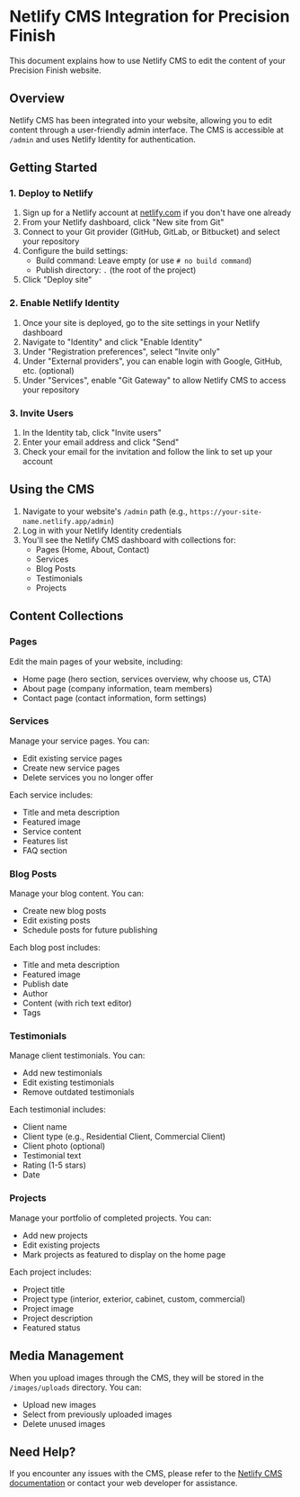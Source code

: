 # Netlify CMS Integration for Precision Finish

This document explains how to use Netlify CMS to edit the content of your Precision Finish website.

## Overview

Netlify CMS has been integrated into your website, allowing you to edit content through a user-friendly admin interface. The CMS is accessible at `/admin` and uses Netlify Identity for authentication.

## Getting Started

### 1. Deploy to Netlify

1. Sign up for a Netlify account at [netlify.com](https://www.netlify.com/) if you don't have one already
2. From your Netlify dashboard, click "New site from Git"
3. Connect to your Git provider (GitHub, GitLab, or Bitbucket) and select your repository
4. Configure the build settings:
   - Build command: Leave empty (or use `# no build command`)
   - Publish directory: `.` (the root of the project)
5. Click "Deploy site"

### 2. Enable Netlify Identity

1. Once your site is deployed, go to the site settings in your Netlify dashboard
2. Navigate to "Identity" and click "Enable Identity"
3. Under "Registration preferences", select "Invite only"
4. Under "External providers", you can enable login with Google, GitHub, etc. (optional)
5. Under "Services", enable "Git Gateway" to allow Netlify CMS to access your repository

### 3. Invite Users

1. In the Identity tab, click "Invite users"
2. Enter your email address and click "Send"
3. Check your email for the invitation and follow the link to set up your account

## Using the CMS

1. Navigate to your website's `/admin` path (e.g., `https://your-site-name.netlify.app/admin`)
2. Log in with your Netlify Identity credentials
3. You'll see the Netlify CMS dashboard with collections for:
   - Pages (Home, About, Contact)
   - Services
   - Blog Posts
   - Testimonials
   - Projects

## Content Collections

### Pages

Edit the main pages of your website, including:
- Home page (hero section, services overview, why choose us, CTA)
- About page (company information, team members)
- Contact page (contact information, form settings)

### Services

Manage your service pages. You can:
- Edit existing service pages
- Create new service pages
- Delete services you no longer offer

Each service includes:
- Title and meta description
- Featured image
- Service content
- Features list
- FAQ section

### Blog Posts

Manage your blog content. You can:
- Create new blog posts
- Edit existing posts
- Schedule posts for future publishing

Each blog post includes:
- Title and meta description
- Featured image
- Publish date
- Author
- Content (with rich text editor)
- Tags

### Testimonials

Manage client testimonials. You can:
- Add new testimonials
- Edit existing testimonials
- Remove outdated testimonials

Each testimonial includes:
- Client name
- Client type (e.g., Residential Client, Commercial Client)
- Client photo (optional)
- Testimonial text
- Rating (1-5 stars)
- Date

### Projects

Manage your portfolio of completed projects. You can:
- Add new projects
- Edit existing projects
- Mark projects as featured to display on the home page

Each project includes:
- Project title
- Project type (interior, exterior, cabinet, custom, commercial)
- Project image
- Project description
- Featured status

## Media Management

When you upload images through the CMS, they will be stored in the `/images/uploads` directory. You can:
- Upload new images
- Select from previously uploaded images
- Delete unused images

## Need Help?

If you encounter any issues with the CMS, please refer to the [Netlify CMS documentation](https://www.netlifycms.org/docs/intro/) or contact your web developer for assistance.
